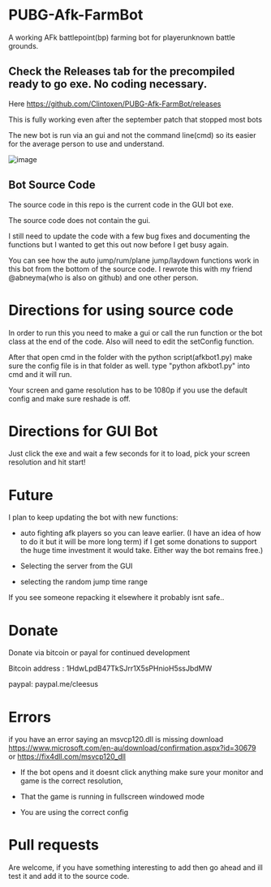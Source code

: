 # PUBG-Afk-FarmBot
A working AFk battlepoint(bp) farming bot for playerunknown battle grounds. 

## Check the Releases tab for the precompiled ready to go exe. No coding necessary.   
Here https://github.com/Clintoxen/PUBG-Afk-FarmBot/releases

This is fully working even after the september patch that stopped most bots

The new bot is run via an gui and not the command line(cmd) so its easier for the average person to use and understand. 


![image](https://i.imgur.com/g1D9wEJ.png)

## Bot Source Code
The source code in this repo is the current code in the GUI bot exe. 

The source code does not contain the gui.

I still need to update the code with a few bug fixes and documenting the functions but I wanted to get this out now before I get busy again.

You can see how the auto jump/rum/plane jump/laydown functions work in this bot from the bottom of the source code. I rewrote this with my friend @abneyma(who is also on github) and one other person.

# Directions for using source code

In order to run this you need to make a gui or call the run function or the bot class at the end of the code. Also will need to edit the setConfig function.

After that open cmd in the folder with the python script(afkbot1.py) make sure the config file is in that folder as well. type "python afkbot1.py" into cmd and it will run.

Your screen and game resolution has to be 1080p if you use the default config and make sure reshade is off.

# Directions for GUI Bot
Just click the exe and wait a few seconds for it to load, pick your screen resolution and hit start!

# Future

I plan to keep updating the bot with new functions: 

* auto fighting afk players so you can leave earlier. (I have an idea of how to do it but it will be more long term) if I get some donations to support the huge time investment it would take. Either way the bot remains free.)

* Selecting  the server from the GUI

* selecting the random jump time range

If you see someone repacking it elsewhere it probably isnt safe..

# Donate
Donate via bitcoin or payal for continued development 

Bitcoin address : 1HdwLpdB47TkSJrr1X5sPHnioH5ssJbdMW 

paypal: paypal.me/cleesus

# Errors
if you have an error saying an msvcp120.dll  is missing download https://www.microsoft.com/en-au/download/confirmation.aspx?id=30679 or https://fix4dll.com/msvcp120_dll

* If the bot opens and it doesnt click anything make sure your monitor and game is the correct resolution, 

* That the game is running in fullscreen windowed mode 

* You are using the correct config

# Pull requests
Are welcome, if you have something interesting to add then go ahead and ill test it and add it to the source code.



